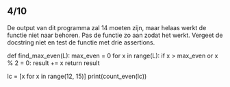 ## 4/10
De output van dit programma zal 14 moeten zijn, maar helaas werkt de functie niet naar behoren. Pas de functie zo aan zodat het werkt. Vergeet de docstring niet en test de functie met drie assertions.

def find_max_even(L):
    max_even = 0
    for x in range(L):
        if x > max_even or x % 2 = 0:
            result += x
        return result

lc = [x for x in range(12, 15)]
print(count_even(lc))